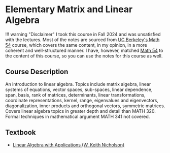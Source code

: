 # Elementary Matrix and Linear Algebra

!!! warning "Disclaimer"
    I took this course in Fall 2024 and was unsatisfied with the lectures. Most of the notes are sourced from [UC Berkeley's Math 54][math-54] course, which covers the same content, in my opinion, in a more coherent and well-structured manner. I have, however, matched [Math 54][math-54] to the content of this course, so you can use the notes for this course as well.

## Course Description

An introduction to linear algebra. Topics include matrix algebra, linear systems of equations, vector spaces, sub-spaces, linear dependence, span, basis, rank of matrices, determinants, linear transformations, coordinate representations, kernel, range, eigenvalues and eigenvectors, diagonalization, inner products and orthogonal vectors, symmetric matrices. Covers linear algebra topics in greater depth and detail than MATH 320. Formal techniques in mathematical argument MATH 341 not covered.

## Textbook

- [Linear Algebra with Applications (W. Keith Nicholson)](./textbook.pdf)


[math-54]: https://math.berkeley.edu/courses/fall-2021-math-54-001-lec